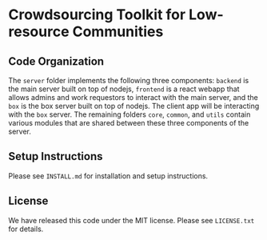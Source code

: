 # Crowdsourcing Toolkit for Low-resource Communities

## Code Organization

The `server` folder implements the following three components: `backend` is the
main server built on top of nodejs, `frontend` is a react webapp that allows
admins and work requestors to interact with the main server, and the `box` is the
box server built on top of nodejs. The client app will be interacting with the 
`box` server. The remaining folders `core`, `common`, and `utils` contain various
modules that are shared between these three components of the server.

## Setup Instructions

Please see `INSTALL.md` for installation and setup instructions.

## License

We have released this code under the MIT license. Please see `LICENSE.txt` for
details.

